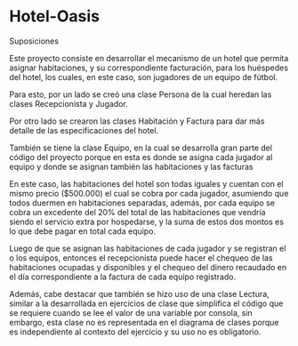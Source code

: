 # Hotel-Oasis
Suposiciones

Este proyecto consiste en desarrollar el mecanismo de un hotel que permita asignar habitaciones, y su correspondiente facturación, para los huéspedes del hotel, los cuales, en este caso, son jugadores de un equipo de fútbol.

Para esto, por un lado se creó una clase Persona de la cual heredan las clases Recepcionista y Jugador.

Por otro lado se crearon las clases Habitación y Factura para dar más detalle de las especificaciones del hotel.

También se tiene la clase Equipo, en la cual se desarrolla gran parte del código del proyecto porque en esta es donde se asigna cada jugador al equipo y donde se asignan también las habitaciones y las facturas 

En este caso, las habitaciones del hotel son todas iguales y cuentan con el mismo precio ($500.000) el cual se cobra por cada jugador, asumiendo que todos duermen en habitaciones separadas, además, por cada equipo se cobra un excedente del 20% del total de las habitaciones que vendría siendo el servicio extra por hospedarse, y la suma de estos dos montos es lo que debe pagar en total cada equipo.

Luego de que se asignan las habitaciones de cada jugador y se registran el o los equipos, entonces el recepcionista puede hacer el chequeo de las habitaciones ocupadas y disponibles y el chequeo del dinero recaudado en el día correspondiente a la factura de cada equipo registrado.

Además, cabe destacar que también se hizo uso de una clase Lectura, similar a la desarrollada en ejercicios de clase que simplifica el código que se requiere cuando se lee el valor de una variable por consola, sin embargo, esta clase no es representada en el diagrama de clases porque es independiente al contexto del ejercicio y su uso no es obligatorio.
